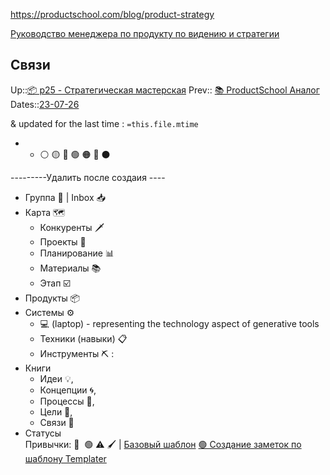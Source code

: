 https://productschool.com/blog/product-strategy

[Руководство менеджера по продукту по видению и стратегии](%D0%A0%D1%83%D0%BA%D0%BE%D0%B2%D0%BE%D0%B4%D1%81%D1%82%D0%B2%D0%BE%20%D0%BC%D0%B5%D0%BD%D0%B5%D0%B4%D0%B6%D0%B5%D1%80%D0%B0%20%D0%BF%D0%BE%20%D0%BF%D1%80%D0%BE%D0%B4%D1%83%D0%BA%D1%82%D1%83%20%D0%BF%D0%BE%20%D0%B2%D0%B8%D0%B4%D0%B5%D0%BD%D0%B8%D1%8E%20%D0%B8%20%D1%81%D1%82%D1%80%D0%B0%D1%82%D0%B5%D0%B3%D0%B8%D0%B8.md)

## Связи

Up::[📦 p25 - Стратегическая мастерская](/404)
Prev:: [📚 ProductSchool Аналог](/404)
Dates::[23-07-26](/404)

& updated for the last time : `=this.file.mtime`

* 
  * ⚪️ 🟡 🔴 🟢  🟠 🔵 ⚫️

---------Удалить после создаия ---- 

* Группа 📂 | Inbox 📥
* Карта 🗺️
  * Конкуренты 🗡️
  * Проекты 💼
  * Планирование  📊
  * Материалы 📚 
  * Этап ☑️
* Продукты 📦
* Системы ⚙️ 
  * 💻 (laptop) - representing the technology aspect of generative tools
  * Техники (навыки) 📋 
  * Инструменты ⛏ :
* Книги 
  * Идеи 💡, 
  * Концепции 🌀, 
  * Процессы 🔄, 
  * Цели 🎯, 
  * Связи 🔗
* Статусы  
  Привычки: 🔩  🟢 ⚠️ 🖌 |
  [Базовый шаблон](/404)
  [🟢 Создание заметок по шаблону Templater](/404)
